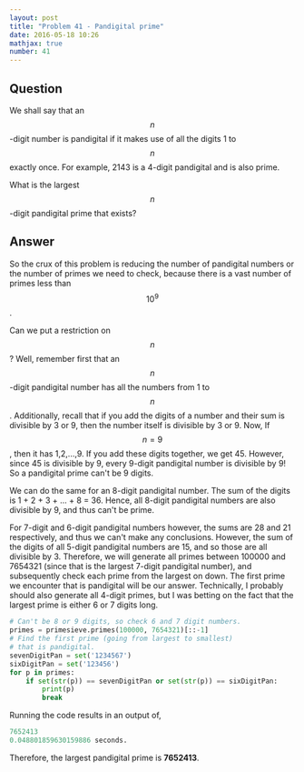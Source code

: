 ```yaml
---
layout: post
title: "Problem 41 - Pandigital prime"
date: 2016-05-18 10:26
mathjax: true
number: 41
---
```


## Question

We shall say that an $$n$$-digit number is pandigital if it makes use of all the digits 1 to $$n$$ exactly once. For example, 2143 is a 4-digit pandigital and is also prime.

What is the largest $$n$$-digit pandigital prime that exists?

## Answer

So the crux of this problem is reducing the number of pandigital numbers or the number of primes we need to check, because there is a vast number of primes less than $$10^9$$.

Can we put a restriction on $$n$$? Well, remember first that an $$n$$-digit pandigital number has all the numbers from 1 to $$n$$. Additionally, recall that if you add the digits of a number and their sum is divisible by 3 or 9, then the number itself is divisible by 3 or 9. Now, If $$n=9$$, then it has 1,2,...,9. If you add these digits together, we get 45. However, since 45 is divisible by 9, every 9-digit pandigital number is divisible by 9! So a pandigital prime can't be 9 digits.

We can do the same for an 8-digit pandigital number. The sum of the digits is 1 + 2 + 3 + ... + 8 = 36. Hence, all 8-digit pandigital numbers are also divisible by 9, and thus can't be prime.

For 7-digit and 6-digit pandigital numbers however, the sums are 28 and 21 respectively, and thus we can't make any conclusions. However, the sum of the digits of all 5-digit pandigital numbers are 15, and so those are all divisible by 3. Therefore, we will generate all primes between 100000 and 7654321 (since that is the largest 7-digit pandigital number), and subsequently check each prime from the largest on down. The first prime we encounter that is pandigital will be our answer. Technically, I probably should also generate all 4-digit primes, but I was betting on the fact that the largest prime is either 6 or 7 digits long.

```python
# Can't be 8 or 9 digits, so check 6 and 7 digit numbers.
primes = primesieve.primes(100000, 7654321)[::-1]
# Find the first prime (going from largest to smallest)
# that is pandigital.
sevenDigitPan = set('1234567')
sixDigitPan = set('123456')
for p in primes:
    if set(str(p)) == sevenDigitPan or set(str(p)) == sixDigitPan:
        print(p)
        break
```

Running the code results in an output of,

```python
7652413
0.048801859630159886 seconds.
```

Therefore, the largest pandigital prime is **7652413**.